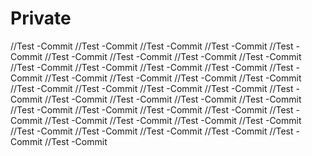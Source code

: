 # Private
//Test -Commit
//Test -Commit
//Test -Commit
//Test -Commit
//Test -Commit
//Test -Commit
//Test -Commit
//Test -Commit
//Test -Commit
//Test -Commit
//Test -Commit
//Test -Commit
//Test -Commit
//Test -Commit
//Test -Commit
//Test -Commit
//Test -Commit
//Test -Commit
//Test -Commit
//Test -Commit
//Test -Commit
//Test -Commit
//Test -Commit
//Test -Commit
//Test -Commit
//Test -Commit
//Test -Commit
//Test -Commit
//Test -Commit
//Test -Commit
//Test -Commit
//Test -Commit
//Test -Commit
//Test -Commit
//Test -Commit
//Test -Commit
//Test -Commit
//Test -Commit
//Test -Commit
//Test -Commit
//Test -Commit
//Test -Commit
